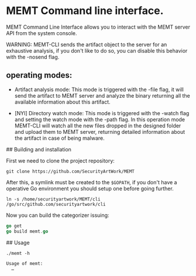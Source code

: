 # MEMT Command line interface.

MEMT Command Line Interface allows you to interact with the MEMT server API from the system
console.

WARNING: MEMT-CLI sends the artifact object to the server for an
exhaustive analysis, if you don't like to do so, you can disable this
behavior with the -nosend flag.



## operating modes:

* Artifact analysis mode: This mode is triggered with the -file flag, it will
send the artifact to MEMT server and analyze the binary returning all the
available information about this artifact.

* [NYI] Directory watch mode: This mode is triggered with the -watch flag and
setting the watch mode with the -path flag. In this operation mode MEMT-CLI
will watch all the new files dropped in the designed folder and upload them
to MEMT server, returning detailed information about the artifact in case
of being malware.

## Building and installation

First we need to clone the project repository:

`git clone https://github.com/SecurityArtWork/MEMT`

After this, a symlink must be created to the `$GOPATH`, if you don't have a operative Go environment you should setup one before going further.

`ln -s /home/securityartwork/MEMT/cli /go/src/github.com/securityartwork/cli`

Now you can build the categorizer issuing:


```go
go get
go build memt.go
```


## Usage

```
./memt -h

Usage of memt:
  …
```

